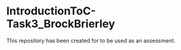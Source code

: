 # IntroductionToC-Task3_BrockBrierley
This repository has been created for to be used as an assessment.
